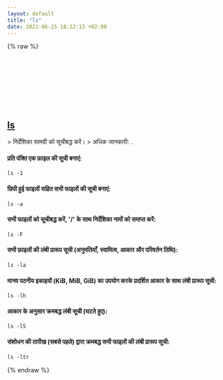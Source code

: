 ```yaml
---
layout: default
title: "ls"
date: 2021-06-25 18:12:13 +02:00
---
```

{% raw %}
<h2 id="ls">
  <a href="/hi/common/ls.html">ls</a> <a href="#ls"><svg class="icon">
    <use href="/assets/images/unicode_sprite.svg#link" />
  </svg></a>
</h2>
> निर्देशिका सामग्री को सूचीबद्ध करें।
> अधिक जानकारी: <https://www.gnu.org/software/coreutils/ls>.

#### प्रति पंक्ति एक फ़ाइल की सूची बनाएं:
```shell
ls -1
```
#### छिपी हुई फाइलों सहित सभी फाइलों की सूची बनाएं:
```shell
ls -a
```
#### सभी फाइलों को सूचीबद्ध करें, '/' के साथ निर्देशिका नामों को समाप्त करें:
```shell
ls -F
```
#### सभी फ़ाइलों की लंबी प्रारूप सूची (अनुमतियाँ, स्वामित्व, आकार और परिवर्तन तिथि):
```shell
ls -la
```
#### मानव पठनीय इकाइयों (KiB, MiB, GiB) का उपयोग करके प्रदर्शित आकार के साथ लंबी प्रारूप सूची:
```shell
ls -lh
```
#### आकार के अनुसार क्रमबद्ध लंबी सूची (घटते हुए):
```shell
ls -lS
```
#### संशोधन की तारीख (सबसे पहले) द्वारा क्रमबद्ध सभी फाइलों की लंबी प्रारूप सूची:
```shell
ls -ltr
```
{% endraw %}